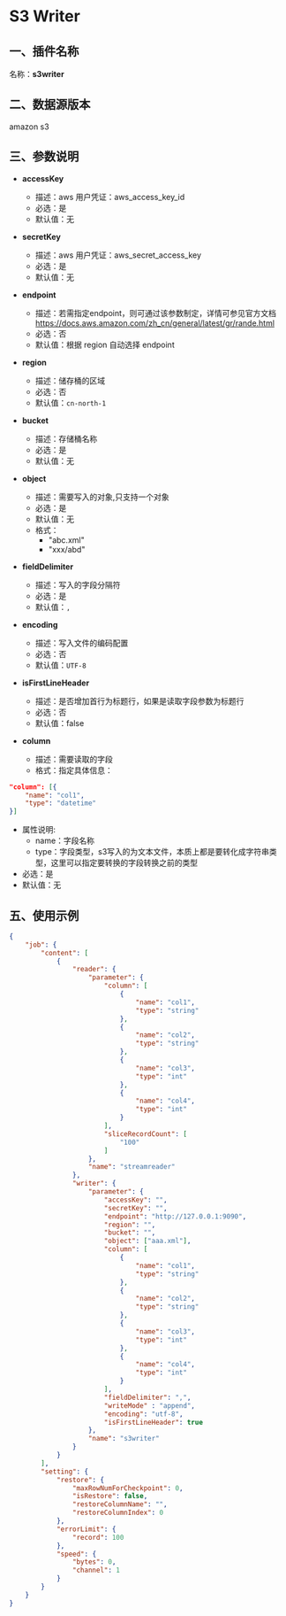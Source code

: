 # S3 Writer

<a name="0eTYo"></a>
## 一、插件名称
名称：**s3writer**<br />

<a name="ijmKB"></a>
## 二、数据源版本
amazon s3




<a name="CAZZC"></a>
## 三、参数说明


- **accessKey**
  - 描述：aws 用户凭证：aws_access_key_id
  - 必选：是
  - 默认值：无



- **secretKey**
  - 描述：aws 用户凭证：aws_secret_access_key
  - 必选：是
  - 默认值：无


- **endpoint**
  - 描述：若需指定endpoint，则可通过该参数制定，详情可参见官方文档
    https://docs.aws.amazon.com/zh_cn/general/latest/gr/rande.html
  - 必选：否
  - 默认值：根据 region 自动选择 endpoint



- **region**
  - 描述：储存桶的区域
  - 必选：否
  - 默认值：`cn-north-1`



- **bucket**
  - 描述：存储桶名称
  - 必选：是
  - 默认值：无

- **object**
  - 描述：需要写入的对象,只支持一个对象
  - 必选：是
  - 默认值：无
  - 格式：
    - "abc.xml"
    - "xxx/abd"


- **fieldDelimiter**
  - 描述：写入的字段分隔符
  - 必选：是
  - 默认值：`,`



- **encoding**
  - 描述：写入文件的编码配置
  - 必选：否
  - 默认值：`UTF-8`


- **isFirstLineHeader**
  - 描述：是否增加首行为标题行，如果是读取字段参数为标题行
  - 必选：否
  - 默认值：false
  


- **column**
  - 描述：需要读取的字段
  - 格式：指定具体信息：
```json
"column": [{
    "name": "col1",
    "type": "datetime"
}]
```

  - 属性说明:
    - name：字段名称
    - type：字段类型，s3写入的为文本文件，本质上都是要转化成字符串类型，这里可以指定要转换的字段转换之前的类型
  - 必选：是
  - 默认值：无



<a name="lplB9"></a>
## 五、使用示例
<a name="vZyir"></a>
```json
{
    "job": {
        "content": [
            {
                "reader": {
                    "parameter": {
                        "column": [
                            {
                                "name": "col1",
                                "type": "string"
                            },
                            {
                                "name": "col2",
                                "type": "string"
                            },
                            {
                                "name": "col3",
                                "type": "int"
                            },
                            {
                                "name": "col4",
                                "type": "int"
                            }
                        ],
                        "sliceRecordCount": [
                            "100"
                        ]
                    },
                    "name": "streamreader"
                },
                "writer": {
                    "parameter": {
                        "accessKey": "",
                        "secretKey": "",
                        "endpoint": "http://127.0.0.1:9090",
                        "region": "",
                        "bucket": "",
                        "object": ["aaa.xml"],
                        "column": [
                            {
                                "name": "col1",
                                "type": "string"
                            },
                            {
                                "name": "col2",
                                "type": "string"
                            },
                            {
                                "name": "col3",
                                "type": "int"
                            },
                            {
                                "name": "col4",
                                "type": "int"
                            }
                        ],
                        "fieldDelimiter": ",",
                        "writeMode" : "append",
                        "encoding": "utf-8",
                        "isFirstLineHeader": true
                    },
                    "name": "s3writer"
                }
            }
        ],
        "setting": {
            "restore": {
                "maxRowNumForCheckpoint": 0,
                "isRestore": false,
                "restoreColumnName": "",
                "restoreColumnIndex": 0
            },
            "errorLimit": {
                "record": 100
            },
            "speed": {
                "bytes": 0,
                "channel": 1
            }
        }
    }
}
```


